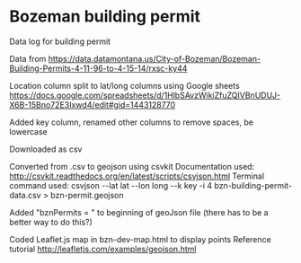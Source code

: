 # Bozeman building permit

Data log for building permit

Data from
https://data.datamontana.us/City-of-Bozeman/Bozeman-Building-Permits-4-11-96-to-4-15-14/rxsc-ky44

Location column split to lat/long columns using Google sheets
https://docs.google.com/spreadsheets/d/1HlbSAvzWikiZfuZQIVBnUDUJ-X6B-15Bno72E3Ixwd4/edit#gid=1443128770

Added key column, renamed other columns to remove spaces, be lowercase

Downloaded as csv

Converted from .csv to geojson using csvkit
Documentation used:
http://csvkit.readthedocs.org/en/latest/scripts/csvjson.html
Terminal command used:
csvjson --lat lat --lon long --k key -i 4 bzn-building-permit-data.csv > bzn-permit.geojson

Added "bznPermits = " to beginning of geoJson file (there has to be a better way to do this?)

Coded Leaflet.js map in bzn-dev-map.html to display points
Reference tutorial
http://leafletjs.com/examples/geojson.html